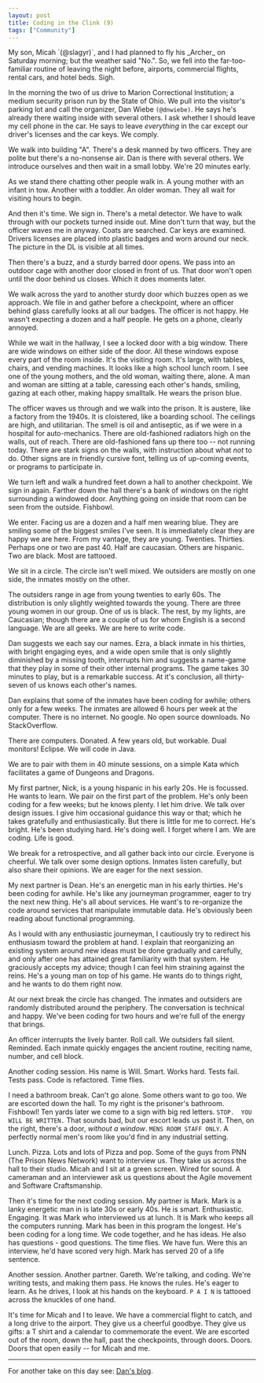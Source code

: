 ```yaml
---
layout: post
title: Coding in the Clink (9)
tags: ["Community"]
---
```

<meta http-equiv="refresh" content="3; url=http://blog.8thlight.com/uncle-bob/2014/01/20/Marion_Correctional.html" />
My son, Micah `(@slagyr)`, and I had planned to fly his _Archer_ on Saturday morning; but the weather said "No.".  So, we fell into the far-too-familiar routine of leaving the night before,  airports, commercial flights, rental cars, and hotel beds.  Sigh.

In the morning the two of us drive to Marion Correctional Institution; a medium security prison run by the State of Ohio.  We pull into the visitor's parking lot and call the organizer, Dan Wiebe `(@dnwiebe)`.  He says he's already there waiting inside with several others.  I ask whether I should leave my cell phone in the car.  He says to leave _everything_ in the car except our driver's licenses and the car keys. We comply.

We walk into building "A".  There's a desk manned by two officers.  They are polite but there's a no-nonsense air.  Dan is there with several others.  We introduce ourselves and then wait in a small lobby.  We're 20 minutes early.

As we stand there chatting other people walk in.  A young mother with an infant in tow.  Another with a toddler. An older woman. They all wait for visiting hours to begin.

And then it's time.  We sign in.  There's a metal detector.  We have to walk through with our pockets turned inside out.  Mine don't turn that way, but the officer waves me in anyway.  Coats are searched.  Car keys are examined.  Drivers licenses are placed into plastic badges and worn around our neck.  The picture in the DL is visible at all times.  

Then there's a buzz, and a sturdy barred door opens.  We pass into an outdoor cage with another door closed in front of us.  That door won't open until the door behind us closes.  Which it does moments later.

We walk across the yard to another sturdy door which buzzes open as we approach.  We file in and gather before a checkpoint, where an officer behind glass carefully looks at all our badges.  The officer is not happy.  He wasn't expecting a dozen and a half people.  He gets on a phone, clearly annoyed.  

While we wait in the hallway, I see a locked door with a big window.  There are wide windows on either side of the door.  All these windows expose every part of the room inside.  It's the visiting room. It's large, with tables, chairs, and vending machines.  It looks like a high school lunch room.  I see one of the young mothers, and the old woman, waiting there, alone.  A man and woman are sitting at a table, caressing each other's hands, smiling, gazing at each other, making happy smalltalk.  He wears the prison blue.

The officer waves us through and we walk into the prison.  It is austere, like a factory from the 1940s.  It is cloistered, like a boarding school.  The ceilings are high, and utilitarian.  The smell is oil and antiseptic, as if we were in a hospital for auto-mechanics.  There are old-fashioned radiators high on the walls, out of reach.  There are old-fashioned fans up there too -- not running today.  There are stark signs on the walls, with instruction about what _not_ to do.  Other signs are in friendly cursive font, telling us of up-coming events, or programs to participate in.  

We turn left and walk a hundred feet down a hall to another checkpoint.  We sign in again.  Farther down the hall there's a bank of windows on the right surrounding a windowed door.  Anything going on inside that room can be seen from the outside. Fishbowl.

We enter.  Facing us are a dozen and a half men wearing blue.  They are smiling some of the biggest smiles I've seen.  It is immediately clear they are happy we are here.  From my vantage, they are young.  Twenties.  Thirties.  Perhaps one or two are past 40.  Half are caucasian.  Others are hispanic. Two are black.  Most are tattooed.

We sit in a circle.  The circle isn't well mixed.  We outsiders are mostly on one side, the inmates mostly on the other.  

The outsiders range in age from young twenties to early 60s.  The distribution is only slightly weighted towards the young.  There are three young women in our group.  One of us is black.  The rest, by my lights, are Caucasian; though there are a couple of us for whom English is a second language.   We are all geeks.  We are here to write code.

Dan suggests we each say our names.  Ezra, a black inmate in his thirties, with bright engaging eyes, and a wide open smile that is only slightly diminished by a missing tooth, interrupts him and suggests a name-game that they play in some of their other internal programs.  The game takes 30 minutes to play, but is a remarkable success.  At it's conclusion, all thirty-seven of us knows each other's names.

Dan explains that some of the inmates have been coding for awhile; others only for a few weeks.  The inmates are allowed 6 hours per week at the computer.  There is no internet.  No google.  No open source downloads.  No StackOverflow.  

There are computers.  Donated.  A few years old, but workable.  Dual monitors!  Eclipse.  We will code in Java.  

We are to pair with them in 40 minute sessions, on a simple Kata which facilitates a game of Dungeons and Dragons.  

My first partner, Nick, is a young hispanic in his early 20s.  He is focussed.  He wants to learn.  We pair on the first part of the problem.  He's only been coding for a few weeks; but he knows plenty.  I let him drive.  We talk over design issues.  I give him occasional guidance this way or that; which he takes gratefully and enthusiastically.  But there is little for me to correct.  He's bright.  He's been studying hard.  He's doing well.  I forget where I am.  We are coding.  Life is good.

We break for a retrospective, and all gather back into our circle.  Everyone is cheerful.  We talk over some design options.  Inmates listen carefully, but also share their opinions.  We are eager for the next session.

My next partner is Dean.  He's an energetic man in his early thirties.  He's been coding for awhile.  He's like any journeyman programmer, eager to try the next new thing.  He's all about services.  He want's to re-organize the code around services that manipulate immutable data.  He's obviously been reading about functional programming.

As I would with any enthusiastic journeyman, I cautiously try to redirect his enthusiasm toward the problem at hand.  I explain that reorganizing an existing system around new ideas must be done gradually and carefully, and only after one has attained great familiarity with that system.  He graciously accepts my advice; though I can feel him straining against the reins.  He's a young man on top of his game.  He wants do to things right, and he wants to do them right now.

At our next break the circle has changed.  The inmates and outsiders are randomly distributed around the periphery.  The conversation is technical and happy.  We've been coding for two hours and we're full of the energy that brings.  

An officer interrupts the lively banter.  Roll call.  We outsiders fall silent.  Reminded.  Each inmate quickly engages the ancient routine, reciting name, number, and cell block.

Another coding session.  His name is Will.  Smart.  Works hard.  Tests fail.  Tests pass.  Code is refactored.  Time flies.

I need a bathroom break.  Can't go alone.  Some others want to go too.  We are escorted down the hall.  To my right is the prisoner's bathroom.  Fishbowl!  Ten yards later we come to a sign with big red letters.  `STOP.  YOU WILL BE WRITTEN.`  That sounds bad, but our escort leads us past it.  Then, on the right, there's a door, _without a window_.  `MENS ROOM STAFF ONLY`.  A perfectly normal men's room like you'd find in any industrial setting.  

Lunch.  Pizza.  Lots and lots of Pizza and pop.  Some of the guys from PNN (The Prison News Network) want to interview us. They take us across the hall to their studio. Micah and I sit at a green screen.  Wired for sound.  A cameraman and an interviewer ask us questions about the Agile movement and Software Craftsmanship.  

Then it's time for the next coding session.  My partner is Mark.  Mark is a lanky energetic man in is late 30s or early 40s.  He is smart.  Enthusiastic.  Engaging.  It was Mark who interviewed us at lunch.  It is Mark who keeps all the computers running.  Mark has been in this program the longest.  He's been coding for a long time.  We code together, and he has ideas.  He also has questions - good questions.  The time flies.  We have fun.  Were this an interview, he'd have scored very high.  Mark has served 20 of a life sentence.

Another session.  Another partner.  Gareth.  We're talking, and coding.  We're writing tests, and making them pass.  He knows the rules.  He's eager to learn.  As he drives, I look at his hands on the keyboard.  `P A I N` is tattooed across the knuckles of one hand. 

It's time for Micah and I to leave.  We have a commercial flight to catch, and a long drive to the airport.  They give us a cheerful goodbye.  They give us gifts: a T shirt and a calendar to commemorate the event.  We are escorted out of the room, down the hall, past the checkpoints, through doors.  Doors.  Doors that open easily -- for Micah and me.  

----



For another take on this day see: [Dan's blog](http://javaguys.wordpress.com/2014/01/19/coding-in-the-clink-9-in-the-can-part-i/).

 




